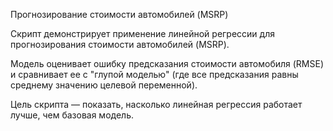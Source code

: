Прогнозирование стоимости автомобилей (MSRP)

Скрипт демонстрирует применение линейной регрессии для прогнозирования стоимости автомобилей (MSRP). 

Модель оценивает ошибку предсказания стоимости автомобиля (RMSE) и сравнивает ее с "глупой моделью" (где все предсказания равны среднему значению целевой переменной). 

Цель скрипта — показать, насколько линейная регрессия работает лучше, чем базовая модель.
